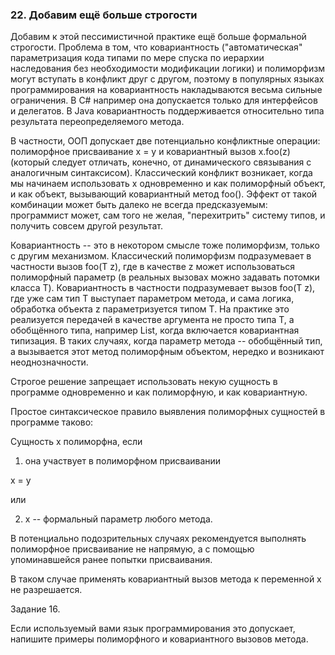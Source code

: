 ###  22. Добавим ещё больше строгости

Добавим к этой пессимистичной практике ещё больше формальной строгости. Проблема в том, что ковариантность ("автоматическая" параметризация кода типами по мере спуска по иерархии наследования без необходимости модификации логики) и полиморфизм могут вступать в конфликт друг с другом, поэтому в популярных языках программирования на ковариантность накладываются весьма сильные ограничения. В C# например она допускается только для интерфейсов и делегатов. В Java ковариантность поддерживается относительно типа результата переопределяемого метода.

В частности, ООП допускает две потенциально конфликтные операции: полиморфное присваивание
x = y
и ковариантный вызов
x.foo(z)
(который следует отличать, конечно, от динамического связывания с аналогичным синтаксисом). Классический конфликт возникает, когда мы начинаем использовать x одновременно и как полиморфный объект, и как объект, вызывающий ковариантный метод foo(). Эффект от такой комбинации может быть далеко не всегда предсказуемым: программист может, сам того не желая, "перехитрить" систему типов, и получить совсем другой результат.

Ковариантность -- это в некотором смысле тоже полиморфизм, только с другим механизмом.
Классический полиморфизм подразумевает в частности вызов foo(T z), где в качестве z может использоваться полиморфный параметр (в реальных вызовах можно задавать потомки класса T).
Ковариантность в частности подразумевает вызов foo<T>(T z), где уже сам тип T выступает параметром метода, и сама логика, обработка объекта z параметризуется типом T. На практике это реализуется передачей в качестве аргумента не просто типа T, а обобщённого типа, например List<T>, когда включается ковариантная типизация.
В таких случаях, когда параметр метода -- обобщённый тип, а вызывается этот метод полиморфным объектом, нередко и возникают неоднозначности.

Строгое решение запрещает использовать некую сущность в программе одновременно и как полиморфную, и как ковариантную.

Простое синтаксическое правило выявления полиморфных сущностей в программе таково:

Сущность x полиморфна, если

1) она участвует в полиморфном присваивании

x = y

или

2) x -- формальный параметр любого метода.

В потенциально подозрительных случаях рекомендуется выполнять полиморфное присваивание не напрямую, а с помощью упоминавшейся ранее попытки присваивания.

В таком случае применять ковариантный вызов метода к переменной x не разрешается.

Задание 16.

Если используемый вами язык программирования это допускает, напишите примеры полиморфного и ковариантного вызовов метода.

